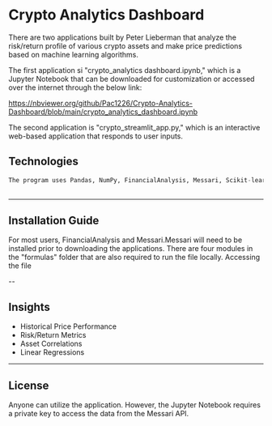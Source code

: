 # Crypto Analytics Dashboard

There are two applications built by Peter Lieberman that analyze the risk/return profile of various crypto assets and make price predictions based on machine learning algorithms.

The first application si "crypto_analytics dashboard.ipynb," which is a Jupyter Notebook that can be downloaded for customization or accessed over the internet through the below link:

https://nbviewer.org/github/Pac1226/Crypto-Analytics-Dashboard/blob/main/crypto_analytics_dashboard.ipynb

The second application is "crypto_streamlit_app.py," which is an interactive web-based application that responds to user inputs.

## Technologies

```python
The program uses Pandas, NumPy, FinancialAnalysis, Messari, Scikit-learn, hvPlot, Matplotlib, and sevaral custom built functions.
  
```
---

## Installation Guide

For most users, FinancialAnalysis and Messari.Messari will need to be installed prior to downloading the applications. There are four modules in the "formulas" folder that are also required to run the file locally. Accessing the file

--

## Insights

* Historical Price Performance
* Risk/Return Metrics
* Asset Correlations
* Linear Regressions

---

## License

Anyone can utilize the application. However, the Jupyter Notebook requires a private key to access the data from the Messari API.
